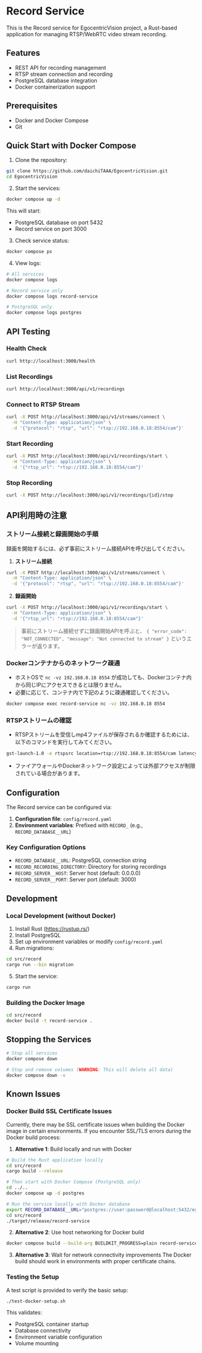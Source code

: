 # Record Service

This is the Record service for EgocentricVision project, a Rust-based application for managing RTSP/WebRTC video stream recording.

## Features

- REST API for recording management
- RTSP stream connection and recording
- PostgreSQL database integration
- Docker containerization support

## Prerequisites

- Docker and Docker Compose
- Git

## Quick Start with Docker Compose

1. Clone the repository:
```bash
git clone https://github.com/daichiTAAA/EgocentricVision.git
cd EgocentricVision
```

2. Start the services:
```bash
docker compose up -d
```

This will start:
- PostgreSQL database on port 5432
- Record service on port 3000

3. Check service status:
```bash
docker compose ps
```

4. View logs:
```bash
# All services
docker compose logs

# Record service only
docker compose logs record-service

# PostgreSQL only
docker compose logs postgres
```

## API Testing

### Health Check
```bash
curl http://localhost:3000/health
```

### List Recordings
```bash
curl http://localhost:3000/api/v1/recordings
```

### Connect to RTSP Stream
```bash
curl -X POST http://localhost:3000/api/v1/streams/connect \
  -H "Content-Type: application/json" \
  -d '{"protocol": "rtsp", "url": "rtsp://192.168.0.18:8554/cam"}'
```

### Start Recording
```bash
curl -X POST http://localhost:3000/api/v1/recordings/start \
  -H "Content-Type: application/json" \
  -d '{"rtsp_url": "rtsp://192.168.0.18:8554/cam"}'
```

### Stop Recording
```bash
curl -X POST http://localhost:3000/api/v1/recordings/{id}/stop
```

## API利用時の注意

### ストリーム接続と録画開始の手順

録画を開始するには、必ず事前にストリーム接続APIを呼び出してください。

1. **ストリーム接続**
```bash
curl -X POST http://localhost:3000/api/v1/streams/connect \
  -H "Content-Type: application/json" \
  -d '{"protocol": "rtsp", "url": "rtsp://192.168.0.18:8554/cam"}'
```
2. **録画開始**
```bash
curl -X POST http://localhost:3000/api/v1/recordings/start \
  -H "Content-Type: application/json" \
  -d '{"rtsp_url": "rtsp://192.168.0.18:8554/cam"}'
```

> 事前にストリーム接続せずに録画開始APIを呼ぶと、
> `{ "error_code": "NOT_CONNECTED", "message": "Not connected to stream" }`
> というエラーが返ります。

### Dockerコンテナからのネットワーク疎通

- ホストOSで `nc -vz 192.168.0.18 8554` が成功しても、Dockerコンテナ内から同じIPにアクセスできるとは限りません。
- 必要に応じて、コンテナ内で下記のように疎通確認してください。

```bash
docker compose exec record-service nc -vz 192.168.0.18 8554
```

### RTSPストリームの確認
- RTSPストリームを受信しmp4ファイルが保存されるか確認するためには、以下のコマンドを実行してみてください。
```bash
gst-launch-1.0 -e rtspsrc location=rtsp://192.168.0.18:8554/cam latency=0 ! rtph264depay ! h264parse ! mp4mux ! filesink location=test.mp4
```

- ファイアウォールやDockerネットワーク設定によっては外部アクセスが制限されている場合があります。

## Configuration

The Record service can be configured via:

1. **Configuration file**: `config/record.yaml`
2. **Environment variables**: Prefixed with `RECORD_` (e.g., `RECORD_DATABASE__URL`)

### Key Configuration Options

- `RECORD_DATABASE__URL`: PostgreSQL connection string
- `RECORD_RECORDING_DIRECTORY`: Directory for storing recordings
- `RECORD_SERVER__HOST`: Server host (default: 0.0.0.0)
- `RECORD_SERVER__PORT`: Server port (default: 3000)

## Development

### Local Development (without Docker)

1. Install Rust (https://rustup.rs/)
2. Install PostgreSQL
3. Set up environment variables or modify `config/record.yaml`
4. Run migrations:
```bash
cd src/record
cargo run --bin migration
```
5. Start the service:
```bash
cargo run
```

### Building the Docker Image

```bash
cd src/record
docker build -t record-service .
```

## Stopping the Services

```bash
# Stop all services
docker compose down

# Stop and remove volumes (WARNING: This will delete all data)
docker compose down -v
```

## Known Issues

### Docker Build SSL Certificate Issues
Currently, there may be SSL certificate issues when building the Docker image in certain environments. If you encounter SSL/TLS errors during the Docker build process:

1. **Alternative 1**: Build locally and run with Docker
```bash
# Build the Rust application locally
cd src/record
cargo build --release

# Then start with Docker Compose (PostgreSQL only)
cd ../..
docker compose up -d postgres

# Run the service locally with Docker database
export RECORD_DATABASE__URL="postgres://user:password@localhost:5432/egocentric_vision"
cd src/record
./target/release/record-service
```

2. **Alternative 2**: Use host networking for Docker build
```bash
docker compose build --build-arg BUILDKIT_PROGRESS=plain record-service
```

3. **Alternative 3**: Wait for network connectivity improvements
The Docker build should work in environments with proper certificate chains.

### Testing the Setup
A test script is provided to verify the basic setup:
```bash
./test-docker-setup.sh
```

This validates:
- PostgreSQL container startup
- Database connectivity
- Environment variable configuration
- Volume mounting